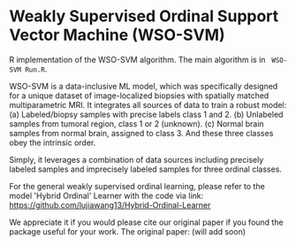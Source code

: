 # Weakly Supervised Ordinal Support Vector Machine (WSO-SVM)
R implementation of the WSO-SVM algorithm. The main algorithm is in ` WSO-SVM Run.R`.

WSO-SVM is a data-inclusive ML model, which was specifically designed for a unique dataset of image-localized biopsies with spatially matched multiparametric MRI. It integrates all sources of data to train a robust model: (a) Labeled/biopsy samples with precise labels class 1 and 2. (b) Unlabeled samples from tumoral region, class 1 or 2 (unknown). (c) Normal brain samples from normal brain, assigned to class 3. And these three classes obey the intrinsic order.

Simply, it leverages a combination of data sources including precisely labeled samples and imprecisely labeled samples for three ordinal classes.

For the general weakly supervised ordinal learning, please refer to the model 'Hybrid Ordinal' Learner with the code via link: https://github.com/lujiawang13/Hybrid-Ordinal-Learner


We appreciate it if you would please cite our original paper if you found the package useful for your work.
The original paper: (will add soon)

